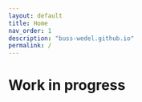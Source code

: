 ```yaml
---
layout: default
title: Home
nav_order: 1
description: "buss-wedel.github.io"
permalink: /
---
```


# Work in progress 
